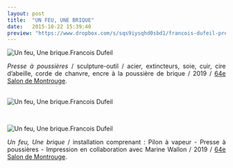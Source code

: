 ```yaml
---
layout: post
title:  "UN FEU, UNE BRIQUE"
date:   2015-10-22 15:39:40
preview: "https://www.dropbox.com/s/sqs9iysqhd0sbd1/francois-dufeil-presse-a-poussieres-preview.jpg?raw=1"
---
```


<img src="https://www.dropbox.com/s/4xq0ygu35pii3aq/francois-dufeil-presse-a-poussieres.jpg?raw=1" alt="Un feu, Une brique.Francois Dufeil"> 

<p style="text-align:justify">
<span style="font-style: italic;">Presse à poussières</span> / sculpture-outil / acier, extincteurs, soie, cuir, cire d’abeille, corde de chanvre, encre à la poussière de brique / 2019 / <a href="#" onclick='window.open("http://www.salondemontrouge.com/1039-francois-dufeil.htm");return false;'>64e Salon de Montrouge</a>.
</p>
<br>

<img src="https://www.dropbox.com/s/hpjb8y4ggqx58il/francois-dufeil-presse-a-poussieres%20%282%29.jpg?raw=1" alt="Un feu, Une brique.Francois Dufeil"> 
<p>&nbsp;</p> 

<img src="https://www.dropbox.com/s/nh9kehn1u5p5l9f/francois-dufeil-presse-a-poussieres%20%283%29.jpg?raw=1" alt="Un feu, Une brique.Francois Dufeil"> 

<p style="text-align:justify">
<span style="font-style: italic;">Un feu, Une brique</span> / installation comprenant :  Pilon à vapeur - Presse à poussières  - Impression en collaboration avec Marine Wallon / 2019 / <a href="#" onclick='window.open("http://www.salondemontrouge.com/1039-francois-dufeil.htm");return false;'>64e Salon de Montrouge</a>.
</p>
<br>













